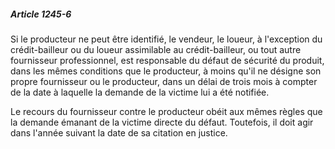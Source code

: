 ##### Article 1245-6

Si le producteur ne peut être identifié, le vendeur, le loueur, à l'exception du crédit-bailleur ou du loueur assimilable au crédit-bailleur, ou tout autre fournisseur professionnel, est responsable du défaut de sécurité du produit, dans les mêmes conditions que le producteur, à moins qu'il ne désigne son propre fournisseur ou le producteur, dans un délai de trois mois à compter de la date à laquelle la demande de la victime lui a été notifiée.

Le recours du fournisseur contre le producteur obéit aux mêmes règles que la demande émanant de la victime directe du défaut. Toutefois, il doit agir dans l'année suivant la date de sa citation en justice.

